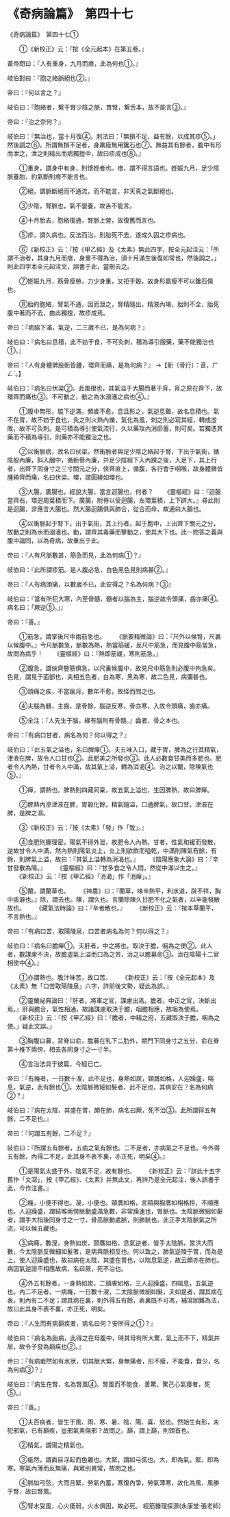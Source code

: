 # 《奇病論篇》　第四十七




《奇病論篇》　第四十七①


　　①《新校正》云：『按《全元起本》在第五卷。』


黃帝問曰：『人有重身，九月而瘖，此為何也①。』


岐伯對曰：『胞之絡脈絕也②。』


帝曰：『何以言之？』


岐伯曰：『胞絡者，繫于腎少陰之脈，貫腎，繫舌本，故不能言③。』


帝曰：『治之奈何？』


岐伯曰：『無治也，當十月復④。刺法曰：「無損不足，益有餘，以成其疹⑤。」然後調之⑥。所謂無損不足者，身羸瘦無用鑱石也⑦。無益其有餘者，腹中有形而泄之，泄之則精出而病獨擅中，故曰疹成也⑧。』


　　①重身，謂身中有身，則懷姙者也。瘖，謂不得言語也。姙娠九月，足少陰脈養胎，約氣斷則瘖不能言也。


　　②絕，謂脈斷絕而不通流，而不能言，非天真之氣斷絕也。


　　③少陰，腎脈也，氣不營養，故舌不能言。


　　④十月胎去，胞絡復通，腎脈上營，故復舊而言也。


　　⑤疹，謂久病也。反法而治，則胎死不去，遂成久固之疹病也。


　　⑥《新校正》云：『按《甲乙經》及《太素》無此四字，按全元起注云：「所謂不治者，其身九月而瘖，身重不得為治，須十月滿生後復如常也，然後調之。」則此四字本全元起注文，誤書于此，當刪去之。


　　⑦姙娠九月，筋骨瘦勞，力少身重，又拒于穀，故身形羸瘦不可以鑱石傷也。


　　⑧胎約胞絡，腎氣不通，因而泄之，腎精隨出，精液內竭，胎則不全，胎死腹中著而不去，由此獨擅，故疹成焉。


帝曰：『病脇下滿，氣逆，二三嵗不已，是為何病？』


岐伯曰：『病名曰息積，此不妨于食，不可灸刺，積為導引服藥，藥不能獨治也①。』


帝曰：『人有身體髀股䯒皆腫，環齊而痛，是為何病？』
→【䯒〔骨行〕：音，ㄏㄥˊ。】


岐伯曰：『病名曰伏梁②。此風根也，其氣溢于大腸而著于肓，肓之原在齊下，故環齊而痛也③。不可動之，動之為水溺濇之病也④。』


　　①腹中無形，脇下逆滿，頻歲不愈，息且形之，氣逆息難，故名息積也。氣不在胃，故不妨于食也，灸之則火熱內爍，氣化為風，刺之則必寫其經，轉成虛敗，故不可灸刺。是可積為導引使氣流行，久以藥攻內消瘀蓄，則可矣。若獨憑其藥而不積為導引，則藥亦不能獨治之也。


　　②以衝脈病，故名曰伏梁。然衝脈者與足少陰之絡起于腎，下出于氣街，循陰股內廉，斜入膕中，循䯒骨內廉，并足少陰經下入內踝之後，入足下，其上行者，出齊下同身寸之三寸關元之分，俠齊直上，循腹，各行會于咽喉，故身體髀皆腫繞齊而痛，名曰伏梁。環，謂圓繞如環也。


　　③大腸，廣腸也，經說大腸，當言迴腸也，何者？
　　《靈樞經》曰：『迴腸當齊右，環迴周葉積而下。廣腸，附脊以受迴腸，左環葉積，上下辟大。』尋此則是迴腸，非應言大腸也。然大腸迴腸俱與肺合，從合而命，故通曰大腸也。


　　④以衝脈起于腎下，出于氣街，其上行者，起于胞中，上出齊下關元之分，故動之則為水而溺濇也。動，謂齊其毒藥而擊動之，使其大下也。此一問答之義與腹中論同，以為奇病，故重出于此。


帝曰：『人有尺脈數甚，筋急而見，此為何病①？』


岐伯曰：『此所謂疹筋。是人腹必急，白色黑色見則病甚②。』


帝曰：『人有病頭痛，以數嵗不已，此安得之？名為何病？③』


岐伯曰：『當有所犯大寒，內至骨髓，髓者以腦為主，腦逆故令頭痛，齒亦痛④。病名曰：「厥逆⑤。」』


帝曰：『善。』


　　①筋急，謂掌後尺中兩筋急也。
　　《脈要精微論》曰：『尺外以候腎，尺裏以候腹中。』今尺脈數急，脈數為熱，熱當筋緩，反尺中筋急，而見腹中筋當急，故問為病乎！
　　《靈樞經》曰：『熱即筋緩，寒則筋急。』


　　②腹急，謂俠齊豎筋俱急，以尺裏候腹中，故見尺中筋急則必腹中拘急矣。色見，謂見于面部也，夫相五色者，白為寒，黑為寒，故二色見，病彌甚也。


　　③頭痛之疾，不當踰月，數年不愈，故怪而問之也。


　　④夫腦為髓，主齒，是骨餘，腦逆反寒，骨亦寒，入故令頭痛，齒亦痛。


　　⑤全注：『人先生于腦，緣有腦則有骨髓。』齒者，骨之本也。


帝曰：『有病口甘者，病名為何？何以得之？』


岐伯曰：『此五氣之溢也，名曰脾癉①。夫五味入口，藏于胃，脾為之行其精氣，津液在脾，故令人口甘也②。此肥美之所發也③。此人必數食甘美而多肥也。肥者令人內熱，甘者令人中滿，故其氣上溢，轉為消渴④。治之以蘭，除陳氣也⑤。』


　　①癉，謂熱也。脾熱則四藏同稟，故五氣上溢也，生因脾熱，故曰脾癉。


　　②脾熱內滲津液在脾，胃穀化餘，精氣隨溢，口通脾氣，故口甘。津液在脾，是脾之濕。


　　③《新校正》云：『按《太素》「發」作「致」。』


　　④食肥則腠理密，陽氣不得外泄，故肥令人內熱。甘者，性氣和緩而發散，逆故甘令人中滿，然內熱則陽氣炎上，炎上則欲飲而嗌乾，中滿則陳氣有餘，有餘，則脾氣上溢，故曰：『其氣上溢轉為消渴也。』
　　《陰陽應象大論》曰：『辛甘發散為陽。』
　　《靈樞經》曰：『甘多食之令人悶，然從中滿以生之。』
　　《新校正》云：『按《甲乙經》「消渴」作「消癉」。』


　　⑤蘭，謂蘭草也。
　　《神農》曰：『蘭草，味辛熱平，利水道，辟不祥，胸中痰澼也。』除，謂去也。陳，謂久也。言蘭除陳久甘肥不化之氣者，以辛能發散故也。
　　《藏氣法時論》曰：『辛者散也。』
　　《新校正》云：『按本草蘭平，不言熱也。』


帝曰：『有病口苦，取陽陵泉，口苦者病名為何？何以得之？』


岐伯曰：『病名曰膽癉①。夫肝者，中之將也，取決于膽，咽為之使②。此人者，數謀慮不決，故膽虛氣上溢而口為之苦，治之以膽募俞③。治在陰陽十二官相使中④。』


　　①亦謂熱也。膽汁味苦，故口苦。
　　《新校正》云：『按《全元起本》及《太素》無「口苦取陽陵泉」六字，詳前後文勢，疑此為誤。』


　　②靈蘭祕典論曰：『肝者，將軍之官，謀慮出焉。膽者，中正之官，決斷出焉。』肝與膽合，氣性相通，故諸謀慮取決于膽，咽膽相應，故咽為使焉。
　　《新校正》云：『按《甲乙經》曰：「膽者，中精之府，五藏取決于膽，咽為之使。」疑此文誤。』


　　③胸腹曰募，背脊曰俞，膽募在乳下二肋外，期門下同身寸之五分，俞在脊第十椎下兩傍，相去各同身寸之一寸半。


　　④言治法具于彼篇，今經已亡。


帝曰：『有癃者，一日數十溲，此不足也，身熱如炭，頸膺如格，人迎躁盛，喘息，氣逆，此有餘也①。太陰脈微細如髮者，此不足也，其病安在？名為何病②？』


岐伯曰：『病在太陰，其盛在胃，頗在肺，病名曰厥，死不治③。此所謂得五有餘，二不足也。』


帝曰：『何謂五有餘，二不足？』


岐伯曰：『所謂五有餘者，五病之氣有餘也。二不足者，亦病氣之不足也。今外得五有餘，內得二不足，此其身不表不裏，亦正死，明矣④。』


　　①是陽氣太盛于外，陰氣不足，故有餘也。
　　《新校正》云：『詳此十五字舊作「文瀉」，按《甲乙經》、《太素》并無此文，再詳乃是全元起注，後人誤書于此，今作注書。』


　　②癃，小便不得也。溲，小便也。頸膺如格，言頸與胸膺如相格拒，不順應也。人迎躁盛，謂結喉兩傍脈動盛滿急數，非常躁速也，胃脈也。太陰脈微細如髮者，謂手大指後同身寸之一寸，骨高脈動處脈，則肺脈也。此正手太陰脈氣之所流，可以候五藏也。


　　③病癃，數溲，身熱如炭，頸膺如格，息氣逆者，皆手太陰脈，當洪大而數，今太陰脈反微細如髮者，是病與脈相反也。何以致之，肺氣逆陵于胃，而為是上，使人迎躁盛也，故曰病在太陰，其盛在胃也，以喘息氣逆，故云頗亦在肺也。病因氣逆證不相應故病，名曰厥，死不治也。


　　④外五有餘者，一身熱如炭，二頸膚如格，三人迎躁盛，四喘息，五氣逆也。內二不足者，一病癃，一日數十溲，二太陰脈微細如髮，夫如是者，謂其病在表，則內有二不足；謂其病在裏，則外得五有餘，表裏既不可馮，補瀉固難為法，故曰此其身不表不裏，亦正死，明矣。


帝曰：『人生而有病巔疾者，病名曰何？安所得之①？』


岐伯曰：『病名為胎病，此得之在母腹中，時其母有所大驚，氣上而不下，精氣并居，故令子發為巔疾也②。』


帝曰：『有病痝然如有水狀，切其脈大緊，身無痛者，形不瘦，不能食，食少，名為何病③？』


岐伯曰：『病生在腎，名為腎風④。腎風而不能食，善驚，驚己心氣痿者，死⑤。』


帝曰：『善。』


　　①夫百病者，皆生于風、雨、寒、暑、陰、陽、喜、怒也。然始生有形，未犯邪氣，已有巔疾，豈邪氣素傷邪？故問之。巔，謂上巔，則頭首也。


　　②精氣，謂陽之精氣也。


　　③痝然，謂面目浮起而色雜也。大緊，謂如弓弦也。大，即為氣。緊，即為寒。寒氣內薄而反無痛，與眾別異常，故問之也。


　　④脈如弓弦，大而且緊，勞氣內蓄，寒復內爭，勞氣薄寒，故化為風，風勝于腎，故曰腎風。


　　⑤腎水受風，心火痿弱，火水俱困，故必死。
 經筋醫理探源(永康堂‧張老師)
             


